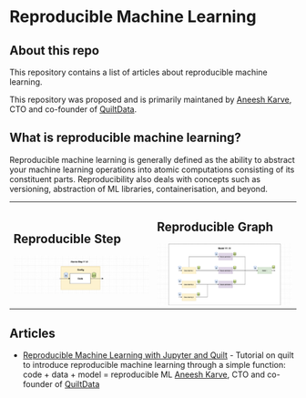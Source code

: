 # Reproducible Machine Learning

## About this repo

This repository contains a list of articles about reproducible machine learning.

This repository was proposed and is primarily maintaned by <a href="https://twitter.com/akarve">Aneesh Karve</a>, CTO and co-founder of <a href="https://quiltdata.com/">QuiltData</a>.

## What is reproducible machine learning?

Reproducible machine learning is generally defined as the ability to abstract your machine learning operations into atomic computations consisting of its constituent parts. Reproducibility also deals with concepts such as versioning, abstraction of ML libraries, containerisation, and beyond.

<table>
  <tr>
    <td width="50%">
        <h2>Reproducible Step</h2>
        <img src="images/mlstep.png">
    </td>
    <td width="50%">
        <h2>Reproducible Graph</h2>
        <img src="images/mltemp5.png">
    </td>
  </tr>
</table>

## Articles

* [Reproducible Machine Learning with Jupyter and Quilt](https://blog.dominodatalab.com/reproducible-machine-learning-with-jupyter-and-quilt/) - Tutorial on quilt to introduce reproducible machine learning through a simple function: code + data + model = reproducible ML <a href="https://twitter.com/akarve">Aneesh Karve</a>, CTO and co-founder of <a href="https://quiltdata.com/">QuiltData</a>


